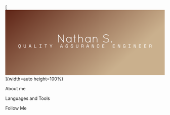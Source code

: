 [![Header](https://github.com/QAseasons/QAseasons/blob/main/assets/cover.png)]{width=auto height=100%}

About me

Languages and Tools

Follow Me